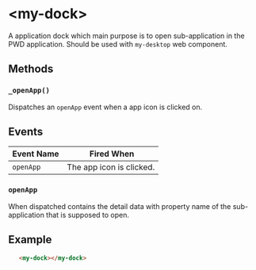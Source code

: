 # &lt;my-dock&gt;
A application dock which main purpose is to open sub-application in the PWD application.
Should be used with `my-desktop` web component.

## Methods

### `_openApp()`
Dispatches an `openApp` event when a app icon is clicked on.

## Events
| Event Name | Fired When |
|------------|------------|
| `openApp`| The app icon is clicked.

### `openApp`
When dispatched 
contains the detail data with property name of the sub-application that is supposed to open.

## Example
```html
   <my-dock></my-dock>
```
